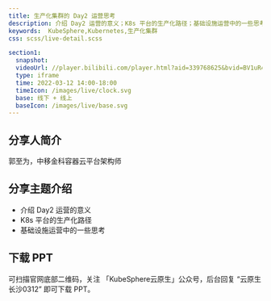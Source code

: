 ```yaml
---
title: 生产化集群的 Day2 运营思考
description: 介绍 Day2 运营的意义；K8s 平台的生产化路径；基础设施运营中的一些思考。
keywords:  KubeSphere,Kubernetes,生产化集群
css: scss/live-detail.scss

section1:
  snapshot: 
  videoUrl: //player.bilibili.com/player.html?aid=339768625&bvid=BV1uR4y1F79m&cid=550080991&page=1&high_quality=1
  type: iframe
  time: 2022-03-12 14:00-18:00
  timeIcon: /images/live/clock.svg
  base: 线下 + 线上
  baseIcon: /images/live/base.svg
---
```


## 分享人简介

郭至为，中移金科容器云平台架构师

## 分享主题介绍

- 介绍 Day2 运营的意义
- K8s 平台的生产化路径
- 基础设施运营中的一些思考

## 下载 PPT

可扫描官网底部二维码，关注 「KubeSphere云原生」公众号，后台回复 “云原生长沙0312” 即可下载 PPT。
